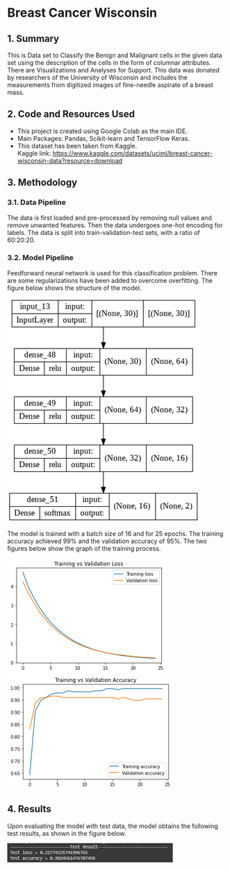 # Breast Cancer Wisconsin

## 1. Summary
This is Data set to Classify the Benign and Malignant cells in the given data set using the description of the cells in the form of columnar attributes. There are Visualizations and Analyses for Support.
This data was donated by researchers of the University of Wisconsin and includes the measurements from digitized images of fine-needle aspirate of a breast mass.

## 2. Code and Resources Used
*	This project is created using Google Colab as the main IDE.<br/>
*	Main Packages: Pandas, Scikit-learn and TensorFlow Keras.<br/>
*	This dataset has been taken from Kaggle.<br/>
Kaggle link: https://www.kaggle.com/datasets/uciml/breast-cancer-wisconsin-data?resource=download

## 3. Methodology
### 3.1. Data Pipeline
The data is first loaded and pre-processed by removing null values and remove unwanted features. Then the data undergoes one-hot encoding for labels. The data is split into train-validation-test sets, with a ratio of 60:20:20.

### 3.2. Model Pipeline
Feedforward neural network is used for this classification problem. There are some regularizations have been added to overcome overfitting. The figure below shows the structure of the model.

![Model Structure](img/model.png)

The model is trained with a batch size of 16 and for 25 epochs. The training accuracy achieved 99% and the validation accuracy of 95%. The two figures below show the graph of the training process.

![Loss Graph](img/training_vs_validation_loss.png) ![Accuracy Graph](img/training_vs_validation_accuracy.png)

## 4. Results
Upon evaluating the model with test data, the model obtains the following test results, as shown in the figure below.

![Test Result](img/test_result.png)
